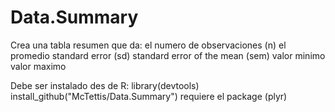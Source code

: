 # Data.Summary
Crea una tabla resumen que da:
el numero de observaciones (n)
el promedio
standard error (sd)
standard error of the mean (sem)
valor minimo
valor maximo

Debe ser instalado des de R:
library(devtools)
install_github("McTettis/Data.Summary")
requiere el package (plyr)

